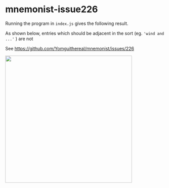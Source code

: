 # mnemonist-issue226

Running the program in `index.js` gives the following result.

As shown below, entries which should be adjacent in the sort (eg. `'wind and ...'` ) are not

See https://github.com/Yomguithereal/mnemonist/issues/226

<img src="https://github.com/user-attachments/assets/32c26d71-02bb-4ff6-bfe8-3a6becea7ac3 " data-canonical-src="https://gyazo.com/eb5c5741b6a9a16c692170a41a49c858.png" width="400" />
